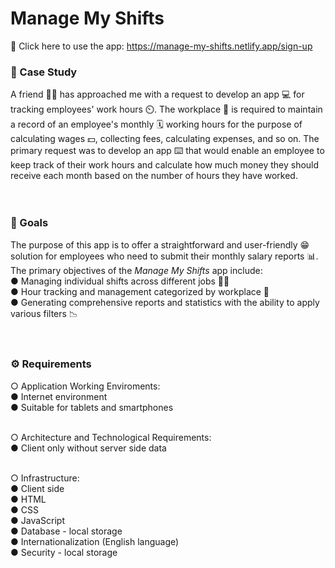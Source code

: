 # Manage My Shifts
🌠 Click here to use the app: https://manage-my-shifts.netlify.app/sign-up

### 📄 Case Study
A friend 🙍‍♂️ has approached me with a request to develop an app 💻 for tracking employees' work hours ⏲️. The workplace 🏢 is required to maintain a record of an employee's monthly 🗓️ working hours for the purpose of calculating wages 💵, collecting fees, calculating expenses, and so on. The primary request was to develop an app ⌨️ that would enable an employee to keep track of their work hours and calculate how much money they should receive each month based on the number of hours they have worked.
<br><br><br>

### 🎯 Goals
The purpose of this app is to offer a straightforward and user-friendly 😁 solution for employees who need to submit their monthly salary reports 📊. The primary objectives of the _Manage My Shifts_ app include:<br>
● Managing individual shifts across different jobs 👨‍🏭<br>
● Hour tracking and management categorized by workplace 🏢<br>
● Generating comprehensive reports and statistics with the ability to apply various filters 📉
<br><br><br>

### ⚙️ Requirements
○ Application Working Enviroments:<br>
  ● Internet environment<br>
  ● Suitable for tablets and smartphones <br><br>

○ Architecture and Technological Requirements:<br>
  ● Client only without server side data<br><br>

○ Infrastructure: <br>
  ● Client side <br>
  ● HTML <br>
  ● CSS <br>
  ● JavaScript <br>
  ● Database - local storage <br>
  ● Internationalization (English language)<br>
  ● Security - local storage
